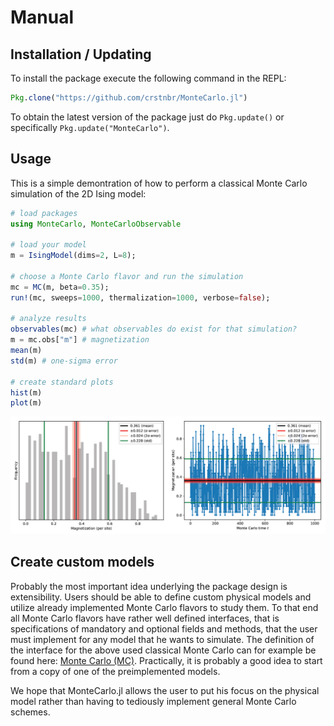 # Manual

## Installation / Updating

To install the package execute the following command in the REPL:
```julia
Pkg.clone("https://github.com/crstnbr/MonteCarlo.jl")
```

To obtain the latest version of the package just do `Pkg.update()` or specifically `Pkg.update("MonteCarlo")`.

## Usage

This is a simple demontration of how to perform a classical Monte Carlo simulation of the 2D Ising model:

```julia
# load packages
using MonteCarlo, MonteCarloObservable

# load your model
m = IsingModel(dims=2, L=8);

# choose a Monte Carlo flavor and run the simulation
mc = MC(m, beta=0.35);
run!(mc, sweeps=1000, thermalization=1000, verbose=false);

# analyze results
observables(mc) # what observables do exist for that simulation?
m = mc.obs["m"] # magnetization
mean(m)
std(m) # one-sigma error

# create standard plots
hist(m)
plot(m)
```

![](../assets/ts_hist.png)

## Create custom models

Probably the most important idea underlying the package design is extensibility. Users should be able to define custom physical models and utilize already implemented Monte Carlo flavors to study them. To that end all Monte Carlo flavors have rather well defined interfaces, that is specifications of mandatory and optional fields and methods, that the user must implement for any model that he wants to simulate. The definition of the interface for the above used classical Monte Carlo can for example be found here: [Monte Carlo (MC)](@ref). Practically, it is probably a good idea to start from a copy of one of the preimplemented models.

We hope that MonteCarlo.jl allows the user to put his focus on the physical model rather than having to tediously implement general Monte Carlo schemes.

